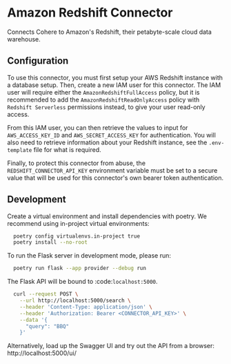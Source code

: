 # Amazon Redshift Connector

Connects Cohere to Amazon's Redshift, their petabyte-scale cloud data warehouse.

## Configuration

To use this connector, you must first setup your AWS Redshift instance with a database setup. Then,
create a new IAM user for this connector. The IAM user will require either the `AmazonRedshiftFullAccess`
policy, but it is recommended to add the `AmazonRedshiftReadOnlyAccess` policy with `Redshift Serverless` permissions
instead, to give your user read-only access.

From this IAM user, you can then retrieve the values to input for `AWS_ACCESS_KEY_ID` and `AWS_SECRET_ACCESS_KEY` for
authentication. You will also need to retrieve information about your Redshift instance, see the `.env-template` file
for what is required.

Finally, to protect this connector from abuse, the `REDSHIFT_CONNECTOR_API_KEY` environment variable must be set to a secure value that will be used for this connector's own bearer token authentication.

## Development

Create a virtual environment and install dependencies with poetry. We recommend using in-project virtual environments:

```bash
  poetry config virtualenvs.in-project true
  poetry install --no-root
```

To run the Flask server in development mode, please run:

```bash
  poetry run flask --app provider --debug run
```

The Flask API will be bound to :code:`localhost:5000`.

```bash
  curl --request POST \
    --url http://localhost:5000/search \
    --header 'Content-Type: application/json' \
    --header 'Authorization: Bearer <CONNECTOR_API_KEY>' \
    --data '{
      "query": "BBQ"
    }'
```

Alternatively, load up the Swagger UI and try out the API from a browser: http://localhost:5000/ui/
